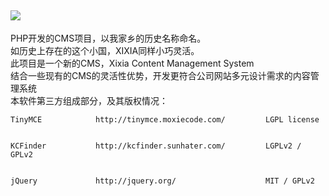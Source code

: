 <h2><img src='http://www.bubujie.com/img/logo.jpg' /></h2>
<div>PHP开发的CMS项目，以我家乡的历史名称命名。</div>
<div>如历史上存在的这个小国，XIXIA同样小巧灵活。</div>
<div>此项目是一个新的CMS，Xixia Content Management System</div>
<div>结合一些现有的CMS的灵活性优势，开发更符合公司网站多元设计需求的内容管理系统</div>
<div>本软件第三方组成部分，及其版权情况：<br>
<pre><code>TinyMCE            http://tinymce.moxiecode.com/         LGPL license<br>
KCFinder           http://kcfinder.sunhater.com/         LGPLv2 / GPLv2<br>
jQuery             http://jquery.org/                    MIT / GPLv2<br>
</code></pre>
